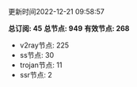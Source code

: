 更新时间2022-12-21 09:58:57

**总订阅: 45**
**总节点: 949**
**有效节点: 268**
- v2ray节点: 225
- ss节点: 30
- trojan节点: 11
- ssr节点: 2
